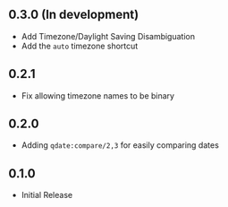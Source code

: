 ## 0.3.0 (In development)

* Add Timezone/Daylight Saving Disambiguation
* Add the `auto` timezone shortcut

## 0.2.1

* Fix allowing timezone names to be binary

## 0.2.0

* Adding `qdate:compare/2,3` for easily comparing dates

## 0.1.0

* Initial Release
